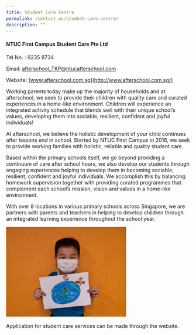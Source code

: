 ```yaml
---
title: Student Care Centre
permalink: /contact-us/student-care-centre/
description: ""
---
```

#### NTUC First Campus Student Care Pte Ltd

Tel No. : 9235 8734  

Email: [afterschool\_TKP@ntucafterschool.com](mailto:afterschool_TKP@ntucafterschool.com)

Website: [www.afterschool.com.sg](http://www.afterschool.com.sg/)

  

  

Working parents today make up the majority of households and at afterschool, we seek to provide their children with quality care and curated experiences in a home-like environment. Children will experience an integrated activity schedule that blends well with their unique school’s values, developing them into sociable, resilient, confident and joyful individuals!

  

At afterschool, we believe the holistic development of your child continues after lessons end in school. Started by NTUC First Campus in 2016, we seek to provide working families with holistic, reliable and quality student care.

  

Based within the primary schools itself, we go beyond providing a continuum of care after school hours, we also develop our students through engaging experiences helping to develop them in becoming sociable, resilient, confident and joyful individuals. We accomplish this by balancing homework supervision together with providing curated programmes that complement each school’s mission, vision and values in a home-like environment.

  

With over 8 locations in various primary schools across Singapore, we are partners with parents and teachers in helping to develop children through an integrated learning experience throughout the school year.

<style>  
img {  
  display: block;  
  margin-left: auto;  
  margin-right: auto;  
}  
</style>  
<body><img src="/images/Student%20Care%20Centre.jpeg" alt="Student Care Centre" style="width:65%;">  
  
</body>  
<br>

Application for student care services can be made through the website.